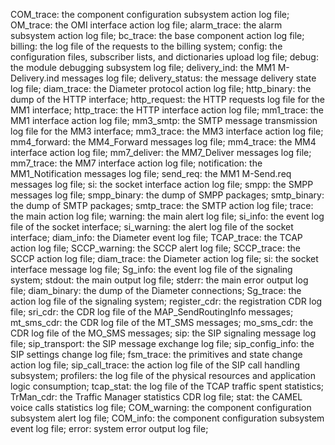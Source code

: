 COM_trace: the component configuration subsystem action log file;
OM_trace: the OMI interface action log file;
alarm_trace: the alarm subsystem action log file;
bc_trace: the base component action log file;
billing: the log file of the requests to the billing system;
config: the configuration files, subscriber lists, and dictionaries upload log file;
debug: the module debugging subsystem log file;
delivery_ind: the MM1 M-Delivery.ind messages log file;
delivery_status: the message delivery state log file;
diam_trace: the Diameter protocol action log file;
http_binary: the dump of the HTTP interface;
http_request: the HTTP requests log file for the MM1 interface;
http_trace: the HTTP interface action log file;
mm1_trace: the MM1 interface action log file;
mm3_smtp: the SMTP message transmission log file for the MM3 interface;
mm3_trace: the MM3 interface action log file;
mm4_forward: the MM4_Forward messages log file;
mm4_trace: the MM4 interface action log file;
mm7_deliver: the MM7_Deliver messages log file;
mm7_trace: the MM7 interface action log file;
notification: the MM1_Notification messages log file;
send_req: the MM1 M-Send.req messages log file;
si: the socket interface action log file;
smpp: the SMPP messages log file;
smpp_binary: the dump of SMPP packages;
smtp_binary: the dump of SMTP packages;
smtp_trace: the SMTP action log file;
trace: the main action log file;
warning: the main alert log file;
si_info: the event log file of the socket interface;
si_warning: the alert log file of the socket interface;
diam_info: the Diameter event log file;
TCAP_trace: the TCAP action log file;
SCCP_warning: the SCCP alert log file;
SCCP_trace: the SCCP action log file;
diam_trace: the Diameter action log file;
si: the socket interface message log file;
Sg_info: the event log file of the signaling system;
stdout: the main output log file;
stderr: the main error output log file;
diam_binary: the dump of the Diameter connections;
Sg_trace: the action log file of the signaling system;
register_cdr: the registration CDR log file;
sri_cdr: the CDR log file of the MAP_SendRoutingInfo messages;
mt_sms_cdr: the CDR log file of the MT_SMS messages;
mo_sms_cdr: the CDR log file of the MO_SMS messages;
sip: the SIP signaling message log file;
sip_transport: the SIP message exchange log file;
sip_config_info: the SIP settings change log file;
fsm_trace: the primitives and state change action log file;
sip_call_trace: the action log file of the SIP call handling subsystem;
profilers: the log file of the physical resources and application logic consumption;
tcap_stat: the log file of the TCAP traffic spent statistics;
TrMan_cdr: the Traffic Manager statistics CDR log file;
stat: the CAMEL voice calls statistics log file;
COM_warning: the component configuration subsystem alert log file;
COM_info: the component configuration subsystem event log file;
error: system error output log file;
